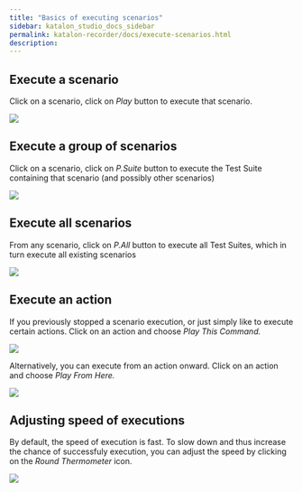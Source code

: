 ```yaml
---
title: "Basics of executing scenarios"
sidebar: katalon_studio_docs_sidebar
permalink: katalon-recorder/docs/execute-scenarios.html
description:
---
```


## Execute a scenario

Click on a scenario, click on _Play_ button to execute that scenario.

![](../../images/katalon-recorder/docs/execute-scenarios/image1.png)

## Execute a group of scenarios

Click on a scenario, click on _P.Suite_ button to execute the Test Suite containing that scenario (and possibly other scenarios)

![](../../images/katalon-recorder/docs/execute-scenarios/image2.png)

## Execute all scenarios

From any scenario, click on _P.All_ button to execute all Test Suites, which in turn execute all existing scenarios

![](../../images/katalon-recorder/docs/execute-scenarios/image3.png)

## Execute an action

If you previously stopped a scenario execution, or just simply like to execute certain actions. Click on an action and choose _Play This Command._

![](../../images/katalon-recorder/docs/execute-scenarios/image4.png)

Alternatively, you can execute from an action onward. Click on an action and choose _Play From Here._

![](../../images/katalon-recorder/docs/execute-scenarios/image5.png)

## Adjusting speed of executions

By default, the speed of execution is fast. To slow down and thus increase the chance of successfuly execution, you can adjust the speed by clicking on the *Round Thermometer* icon.

![](../../images/katalon-recorder/docs/execute-scenarios/image6.png)
